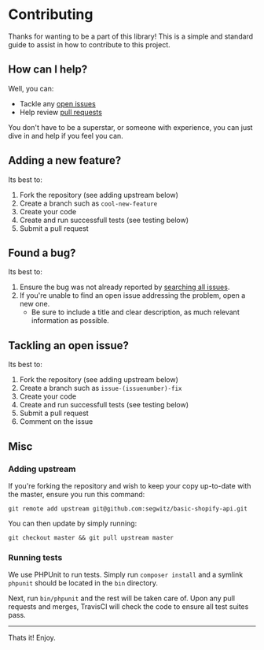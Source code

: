 # Contributing

Thanks for wanting to be a part of this library! This is a simple and standard guide to assist in how to contribute to this project.

## How can I help?

Well, you can:

+ Tackle any [open issues](https://github.com/SegWitz/Basic-Shopify-API/issues)
+ Help review [pull requests](https://github.com/SegWitz/Basic-Shopify-API/pulls)

You don't have to be a superstar, or someone with experience, you can just dive in and help if you feel you can.

## Adding a new feature?

Its best to:

1. Fork the repository (see adding upstream below)
2. Create a branch such as `cool-new-feature`
3. Create your code
4. Create and run successfull tests (see testing below)
5. Submit a pull request

## Found a bug?

Its best to:

1. Ensure the bug was not already reported by [searching all issues](https://github.com/SegWitz/Basic-Shopify-API/issues?q=).
2. If you're unable to find an open issue addressing the problem, open a new one.
    * Be sure to include a title and clear description, as much relevant information as possible.

## Tackling an open issue?

Its best to:

1. Fork the repository (see adding upstream below)
2. Create a branch such as `issue-(issuenumber)-fix`
3. Create your code
4. Create and run successfull tests (see testing below)
5. Submit a pull request
6. Comment on the issue

## Misc

### Adding upstream

If you're forking the repository and wish to keep your copy up-to-date with the master, ensure you run this command:

`git remote add upstream git@github.com:segwitz/basic-shopify-api.git`

You can then update by simply running:

`git checkout master && git pull upstream master`

### Running tests

We use PHPUnit to run tests. Simply run `composer install` and a symlink `phpunit` should be located in the `bin` directory.

Next, run `bin/phpunit` and the rest will be taken care of. Upon any pull requests and merges, TravisCI will check the code to ensure all test suites pass.

-----

Thats it! Enjoy.
